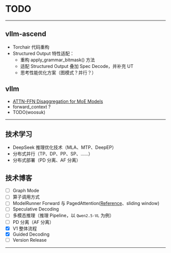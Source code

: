 # TODO

---

## vllm-ascend

- Torchair 代码重构
- Structured Output 特性适配：
  - 重构 apply_grammar_bitmask() 方法
  - 适配 Structured Output 叠加 Spec Decode，并补充 UT
  - 思考性能优化方案（图模式？并行？）

## vllm

- [ATTN-FFN Disaggregation for MoE Models](https://github.com/vllm-project/vllm/issues/22799)
- forward_context ?
- TODO(woosuk)

---

## 技术学习

- DeepSeek 推理优化技术（MLA、MTP、DeepEP）
- 分布式并行（TP、DP、PP、SP、……）
- 分布式部署（PD 分离、AF 分离）

## 技术博客

- [ ] Graph Mode
- [ ] 算子调用方式
- [ ] ModelRunner Forward 与 PagedAttention([Reference](https://github.com/vllm-project/vllm-ascend/pull/1493)、sliding window)
- [ ] Speculative Decoding
- [ ] 多模态推理（推理 Pipeline，以 `Qwen2.5-VL` 为例）
- [ ] PD 分离（AF 分离）
- [x] V1 整体流程
- [x] Guided Decoding
- [ ] Version Release

---
